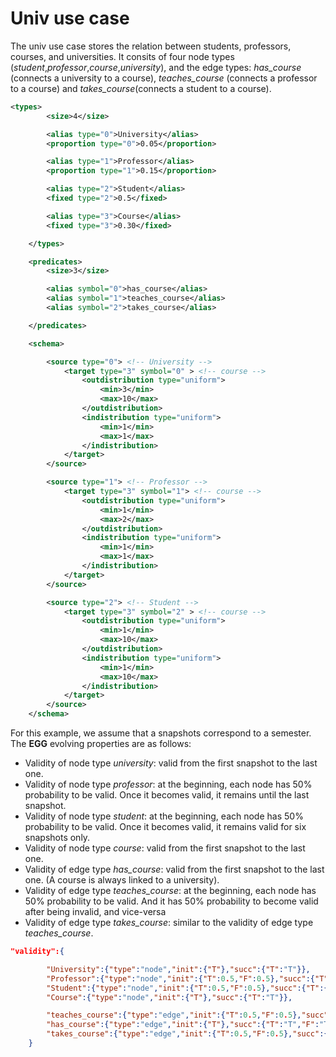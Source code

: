 # Univ use case

The univ use case stores the relation between students, professors, courses, and universities. It consits of four node types (*student*,*professor*,*course*,*university*), and the edge types: *has_course* (connects a university to a course), *teaches_course* (connects a professor to a course) and *takes_course*(connects a student to a course).

```xml
<types>
		<size>4</size>

		<alias type="0">University</alias>
		<proportion type="0">0.05</proportion>

		<alias type="1">Professor</alias>
		<proportion type="1">0.15</proportion>

		<alias type="2">Student</alias>
		<fixed type="2">0.5</fixed>

		<alias type="3">Course</alias>
		<fixed type="3">0.30</fixed>

	</types>

	<predicates>
		<size>3</size>

		<alias symbol="0">has_course</alias>
		<alias symbol="1">teaches_course</alias>
		<alias symbol="2">takes_course</alias>

	</predicates>

	<schema>

		<source type="0"> <!-- University -->
			<target type="3" symbol="0" > <!-- course -->
				<outdistribution type="uniform">
					<min>3</min>
					<max>10</max>
				</outdistribution>
				<indistribution type="uniform">
					<min>1</min>
					<max>1</max>
				</indistribution>
			</target>
		</source>

		<source type="1"> <!-- Professor -->
			<target type="3" symbol="1"> <!-- course -->
				<outdistribution type="uniform">
					<min>1</min>
					<max>2</max>
				</outdistribution>
				<indistribution type="uniform">
					<min>1</min>
					<max>1</max>
				</indistribution>
			</target>
		</source>

		<source type="2"> <!-- Student -->
			<target type="3" symbol="2" > <!-- course -->
				<outdistribution type="uniform">
					<min>1</min>
					<max>10</max>
				</outdistribution>
				<indistribution type="uniform">
					<min>1</min>
					<max>10</max>
				</indistribution>
			</target>
		</source>
	</schema>

```

For this example, we assume that a snapshots correspond to a semester. The **EGG** evolving properties are as follows:

* Validity of node type *university*: valid from the first snapshot to the last one. 
* Validity of node type *professor*: at the beginning, each node has 50% probability to be valid. Once it becomes valid, it remains until the last snapshot. 
* Validity of node type *student*: at the beginning, each node has 50% probability to be valid. Once it becomes valid, it remains valid for six snapshots only.
* Validity of node type *course*: valid from the first snapshot to the last one.
* Validity of edge type *has_course*: valid from the first snapshot to the last one. (A course is always linked to a university).
* Validity of edge type *teaches_course*: at the beginning, each node has 50% probability to be valid. And it has 50% probability to become valid after being invalid, and vice-versa
* Validity of edge type *takes_course*: similar to the validity of edge type *teaches_course*.


```json
"validity":{

		"University":{"type":"node","init":{"T"},"succ":{"T":"T"}},
		"Professor":{"type":"node","init":{"T":0.5,"F":0.5},"succ":{"T":"T","F":{"T":0.5,"F":0.5}}},
		"Student":{"type":"node","init":{"T":0.5,"F":0.5},"succ":{"T":{"T"},"F":{"T":0.5,"F":0.5}},"max":{"T":6}},
		"Course":{"type":"node","init":{"T"},"succ":{"T":"T"}},

		"teaches_course":{"type":"edge","init":{"T":0.5,"F":0.5},"succ":{"T":{"T":0.5,"F":0.5},"F":{"T":0.5,"F":0.5}}},
		"has_course":{"type":"edge","init":{"T"},"succ":{"T":"T","F":"T"}},
		"takes_course":{"type":"edge","init":{"T":0.5,"F":0.5},"succ":{"T":{"T":0.5,"F":0.5},"F":{"T":0.5,"F":0.5}}},
	}
```


